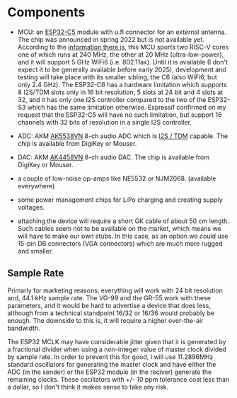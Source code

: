 # Components

  * MCU: an [ESP32-C5](https://www.espressif.com/en/news/ESP32-C5) module with u.fl connector for an external antenna. The chip was announced in spring 2022 but is not available yet. According to the [information there is](https://docs.espressif.com/projects/esp-dev-kits/en/latest/esp32c5/esp32-c5-devkitc-1/user_guide.html), this MCU sports two RISC-V cores one of which runs at 240 MHz, the other at 20 MHz (ultra-low-power), and it will support 5 GHz WiFi6 (i.e. 802.11ax). Until it is available (I don't expect it to be generally available before early 2025), development and testing will take place with its smaller sibling, the C6 (also WiFi6, but only 2.4 GHz). The ESP32-C6 has a hardware limitation which supports 8 I2S/TDM slots only in 16 bit resolution, 5 slots at 24 bit and 4 slots at 32, and it has only one I2S controller compared to the two of the ESP32-S3 which has the same limitation otherwise. Espressif confirmed on my request that the ESP32-C5 will have no such limitation, but support 16 channels with 32 bits of resolution in a single I2S controller. 
     
  * ADC: AKM [AK5538VN](https://www.akm.com/eu/en/products/audio/audio-adc/ak5538vn/) 8-ch audio ADC which is [I2S / TDM](https://en.wikipedia.org/wiki/I%C2%B2S) capable. The chip is available from DigiKey or Mouser. 

  * DAC: AKM [AK4458VN](https://www.akm.com/eu/en/products/audio/audio-dac/ak4458vn/) 8-ch audio DAC. The chip is available from DigiKey or Mouser. 

  * a couple of low-noise op-amps like NE5532 or NJM2068. (available everywhere)

  * some power management chips for LiPo charging and creating supply voltages.

  * attaching the device will require a short GK cable of about 50 cm length. Such cables seem not to be available on the market, which means we will have to make our own stubs. In this case, as an option we could use 15-pin DB connectors (VGA connectors) which are much more rugged and smaller. 
 

## Sample Rate
  
Primarly for marketing reasons, everything will work with 24 bit resolution and, 44.1 kHz sample rate. The VG-99 and the GR-55 work with these parameters, and it would be hard to advertise a device that does less, although from a technical standpoint 16/32 or 16/36 would probably be enough. The downside to this is, it will require a higher over-the-air bandwidth. 

The ESP32 MCLK may have considerable jitter given that it is generated by a fractional divider when using a non-integer value of master clock divided by sample rate.  In order to prevent this for good, I will use 11.2896MHz standard oscillators for generating the master clock and have either the ADC (in the sender) or the ESP32 module (in the reciver) generate the remaining clocks. These oscillators with +/- 10 ppm tolerance cost less than a dollar, so I don't think it makes sense to take any risk. 